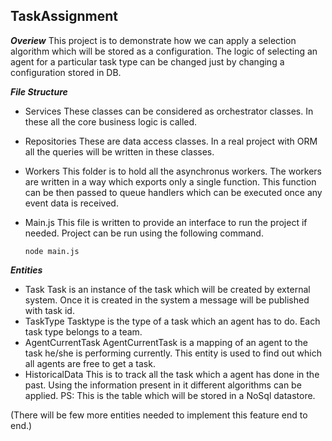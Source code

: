 ## TaskAssignment

***Overiew***
  This project is to demonstrate how we can apply a selection algorithm which will be stored as a configuration. The logic of selecting an agent for a particular task type can be changed just by changing a configuration stored in DB.

***File Structure***
  - Services 
  These classes can be considered as orchestrator classes. In these all the core business logic is called.
  
  - Repositories
  These are data access classes. In a real project with ORM all the queries will be written in these classes.

  - Workers
  This folder is to hold all the asynchronus workers. The workers are written in a way which exports only a single function. This function can be then passed to queue handlers which can be executed once any event data is received.

  - Main.js
  This file is written to provide an interface to run the project if needed.
  Project can be run using the following command.
    ```
    node main.js
    ```
***Entities***
- Task
  Task is an instance of the task which will be created by external system. Once it is created in the system a message will be published with task id.
- TaskType
  Tasktype is the type of a task which an agent has to do. Each task type belongs to a team.
- AgentCurrentTask
  AgentCurrentTask is a mapping of an agent to the task he/she is performing currently. This entity is used to find out which all agents are free to get a task.
- HistoricalData
  This is to track all the task which a agent has done in the past. Using the information present in it different algorithms can be applied.
  PS: This is the table which will be stored in a NoSql datastore. 

(There will be few more entities needed to implement this feature end to end.)



  
